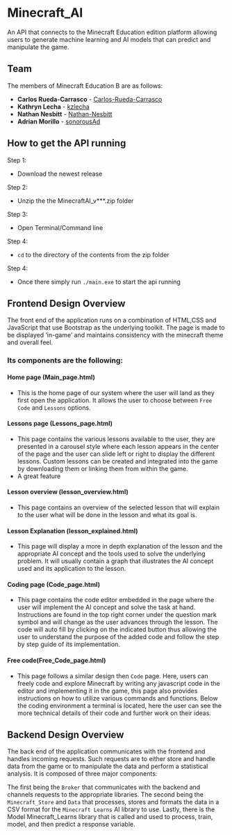 # Minecraft_AI
An API that connects to the Minecraft Education edition platform allowing users to generate machine learning and AI models that can predict and manipulate the game. 

## Team
The members of Minecraft Education B are as follows:
* **Carlos Rueda-Carrasco** - [Carlos-Rueda-Carrasco](https://github.com/Carlos-Rueda-Carrasco)
* **Kathryn Lecha** - [kzlecha](https://github.com/kzlecha)
* **Nathan Nesbitt** - [Nathan-Nesbitt](https://github.com/Nathan-Nesbitt)
* **Adrian Morillo** - [sonorousAd](https://github.com/sonorousAd)

## How to get the API running
Step 1:
- Download the newest release

Step 2:
- Unzip the the MinecraftAI_v***.zip folder 

Step 3:
- Open Terminal/Command line

Step 4:
- `cd` to the directory of the contents from the zip folder

Step 4:
- Once there simply run `./main.exe` to start the api running

## Frontend Design Overview
The front end of the application runs on a combination of HTML,CSS and JavaScript that use Bootstrap as the underlying toolkit. The page is made to be displayed ‘in-game’ and maintains consistency with the minecraft theme and overall feel.

### Its components are the following:

#### Home page (Main_page.html)
- This is the home page of our system where the user will land as they first open the application. It allows the user to choose between `Free Code` and `Lessons` options.

#### Lessons page (Lessons_page.html)
- This page contains the various lessons available to the user, they are presented in a carousel style where each lesson appears in the center of the page and the user can slide left or right to display the different lessons.
Custom lessons can be created and integrated into the game by downloading them or linking them from within the game.
- A great feature 

#### Lesson overview (lesson_overview.html)
- This page contains an overview of the selected lesson that will explain to the user what will be done in the lesson and what its goal is.

#### Lesson Explanation (lesson_explained.html)
- This page will display a more in depth explanation of the lesson and the appropriate AI concept and the tools used to solve the underlying problem. It will usually contain a graph that illustrates the AI concept used and its application to the lesson.

#### Coding page (Code_page.html)
- This page contains the code editor embedded in the page where the user will implement the AI concept and solve the task at hand. Instructions are found in the top right corner under the question mark symbol and will change as the user advances through the lesson. The code will auto fill by clicking on the indicated button thus allowing the user to understand the purpose of the added code and follow the step by step guide of its implementation.

#### Free code(Free_Code_page.html)
- This page follows a similar design then `Code` page. Here, users can freely code and explore Minecraft by writing any javascript code in the editor and implementing it in the game, this page also provides instructions on how to utilize various commands and functions.
Below the coding environment a terminal is located, here the user can see the more technical details of their code and further work on their ideas.

## Backend Design Overview

The back end of the application communicates with the frontend and handles incoming requests. Such requests are to either store and handle data from the game or to manipulate the data and perform a statistical analysis. It is composed of three major components:

The first being the `Broker` that communicates with the backend and channels requests to the appropriate libraries. The second being the `Minecraft_Store` and `Data` that processes, stores and formats the data in a CSV format for the `Minecraft Learns` AI library to use. Lastly, there is the Model Minecraft_Learns library that is called and used to process, train, model, and then predict a response variable. 